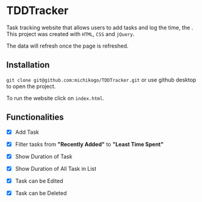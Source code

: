# TDDTracker

Task tracking website that allows users to add tasks and log the time, the . This project was created with `HTML`, `CSS` and `jQuery`. 

The data will refresh once the page is refreshed.

## Installation
```git clone git@github.com:michikogo/TDDTracker.git``` or use github desktop to open the project.

To run the website click on `index.html`. 

## Functionalities

- [x] Add Task
- [x] Filter tasks from **"Recently Added"** to **"Least Time Spent"**
- [x] Show Duration of Task
- [x] Show Duration of All Task in List
- [x] Task can be Edited
- [x] Task can be Deleted 

